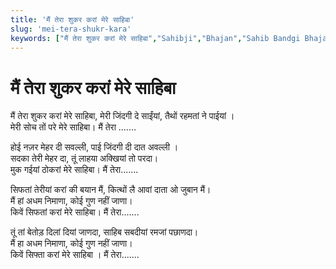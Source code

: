 ```yaml
---
title: 'मैं तेरा शुकर करां मेरे साहिबा'
slug: 'mei-tera-shukr-kara'
keywords: ["मैं तेरा शुकर करां मेरे साहिबा","Sahibji","Bhajan","Sahib Bandgi Bhajan","Sant Kabir Bhajan","bhajan lyrics","साहिब बंदगी भजन","भजन"]
---
```



# मैं तेरा शुकर करां मेरे साहिबा

मैं तेरा शुकर करां मेरे साहिबा, मेरी जिंदगी दे साईंयां, तैथों रहमतां ने पाईयां ।    
मेरी सोच तों परे मेरे साहिबा। मैं तेरा .......   

होई नज़र मेहर दी सवल्ली, पाई जिंदगी दी दात अवल्ली ।    
सदका तेरी मेहर दा, तूं लाहया अक्खियां तो परदा।  
मुक गईयां ठोकरां मेरे साहिबा। मैं तेरा.......  

सिफतां तेरीयां करां की बयान मैं, कित्थों लै आवां दाता ओ जुबान मैं।    
मैं हां अधम निमाणा, कोई गुण नहीं जाणा।    
किवें सिफतां करां मेरे साहिबा। मैं तेरा.......   

तूं तां बेतोड़ दिलां दियां जाणदा, साहिब सबदीयां रमजां पछाणदा।    
मैं हा अधम निमाणा, कोई गुण नहीं जाणा।    
किवें सिफ्ता करां मेरे साहिबा । मैं तेरा.......      

